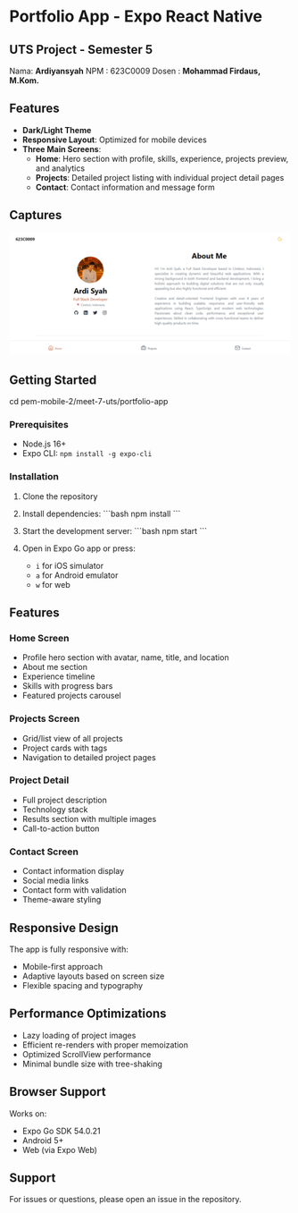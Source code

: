 # Portfolio App - Expo React Native

## UTS Project - Semester 5

Nama: **Ardiyansyah**
NPM : 623C0009
Dosen : **Mohammad Firdaus, M.Kom.**

## Features

- **Dark/Light Theme**
- **Responsive Layout**: Optimized for mobile devices
- **Three Main Screens**:
  - **Home**: Hero section with profile, skills, experience, projects preview, and analytics
  - **Projects**: Detailed project listing with individual project detail pages
  - **Contact**: Contact information and message form

## Captures
![home-dark.png](./assets/capture/home-light.png)


## Getting Started

cd pem-mobile-2/meet-7-uts/portfolio-app

### Prerequisites

- Node.js 16+
- Expo CLI: `npm install -g expo-cli`

### Installation

1. Clone the repository

2. Install dependencies:
   \`\`\`bash
   npm install
   \`\`\`

3. Start the development server:
   \`\`\`bash
   npm start
   \`\`\`

4. Open in Expo Go app or press:
   - `i` for iOS simulator
   - `a` for Android emulator
   - `w` for web

## Features

### Home Screen
- Profile hero section with avatar, name, title, and location
- About me section
- Experience timeline
- Skills with progress bars
- Featured projects carousel

### Projects Screen
- Grid/list view of all projects
- Project cards with tags
- Navigation to detailed project pages

### Project Detail
- Full project description
- Technology stack
- Results section with multiple images
- Call-to-action button

### Contact Screen
- Contact information display
- Social media links
- Contact form with validation
- Theme-aware styling

## Responsive Design

The app is fully responsive with:
- Mobile-first approach
- Adaptive layouts based on screen size
- Flexible spacing and typography

## Performance Optimizations

- Lazy loading of project images
- Efficient re-renders with proper memoization
- Optimized ScrollView performance
- Minimal bundle size with tree-shaking

## Browser Support

Works on:
- Expo Go SDK 54.0.21
- Android 5+
- Web (via Expo Web)

## Support

For issues or questions, please open an issue in the repository.
